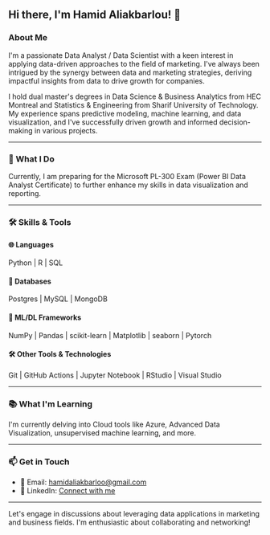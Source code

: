 ## Hi there, I'm Hamid Aliakbarlou! 👋

### About Me
I'm a passionate Data Analyst / Data Scientist with a keen interest in applying data-driven approaches to the field of marketing. I've always been intrigued by the synergy between data and marketing strategies, deriving impactful insights from data to drive growth for companies.

I hold dual master's degrees in Data Science & Business Analytics from HEC Montreal and Statistics & Engineering from Sharif University of Technology. My experience spans predictive modeling, machine learning, and data visualization, and I've successfully driven growth and informed decision-making in various projects.

---

### 🚀 What I Do
Currently, I am preparing for the Microsoft PL-300 Exam (Power BI Data Analyst Certificate) to further enhance my skills in data visualization and reporting.

---

### 🛠️ Skills & Tools

#### 🌐 Languages
Python | R | SQL 

#### 💾 Databases
Postgres | MySQL | MongoDB

#### 🧠 ML/DL Frameworks
NumPy | Pandas | scikit-learn | Matplotlib | seaborn | Pytorch


#### 🛠️ Other Tools & Technologies
Git | GitHub Actions | Jupyter Notebook | RStudio | Visual Studio


---

### 📚 What I'm Learning
I'm currently delving into Cloud tools like Azure, Advanced Data Visualization, unsupervised machine learning, and more.

---

### 📫 Get in Touch
- 📧 Email: [hamidaliakbarloo@gmail.com](mailto:hamidaliakbarloo@gmail.com)  
- 📱 LinkedIn: [Connect with me](https://www.linkedin.com/in/hamid-aliakbarlou/)  

---

Let's engage in discussions about leveraging data applications in marketing and business fields. I'm enthusiastic about collaborating and networking!
